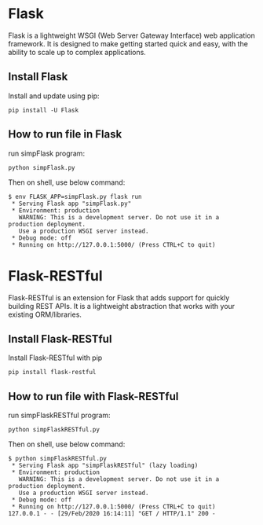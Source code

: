 # Flask    
Flask is a lightweight WSGI (Web Server Gateway Interface) web application framework. It is designed to make getting started quick and easy, with the ability to scale up to complex applications.    

## Install Flask   
Install and update using pip:    
```
pip install -U Flask
```

## How to run file in Flask    
run simpFlask program:   
```
python simpFlask.py    
```
Then on shell, use below command:   
```
$ env FLASK_APP=simpFlask.py flask run
 * Serving Flask app "simpFlask.py"
 * Environment: production
   WARNING: This is a development server. Do not use it in a production deployment.
   Use a production WSGI server instead.
 * Debug mode: off
 * Running on http://127.0.0.1:5000/ (Press CTRL+C to quit)
```

# Flask-RESTful     
Flask-RESTful is an extension for Flask that adds support for quickly building REST APIs. It is a lightweight abstraction that works with your existing ORM/libraries.     

## Install Flask-RESTful   
Install Flask-RESTful with pip    
```
pip install flask-restful
```

## How to run file with Flask-RESTful   
run simpFlaskRESTful program:   
```
python simpFlaskRESTful.py
```
Then on shell, use below command:   
```
$ python simpFlaskRESTful.py 
 * Serving Flask app "simpFlaskRESTful" (lazy loading)
 * Environment: production
   WARNING: This is a development server. Do not use it in a production deployment.
   Use a production WSGI server instead.
 * Debug mode: off
 * Running on http://127.0.0.1:5000/ (Press CTRL+C to quit)
127.0.0.1 - - [29/Feb/2020 16:14:11] "GET / HTTP/1.1" 200 -

```
















